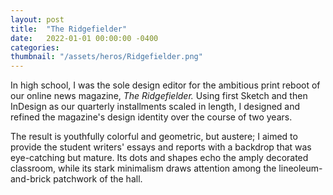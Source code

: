 ```yaml
---
layout: post
title:  "The Ridgefielder"
date:   2022-01-01 00:00:00 -0400
categories: 
thumbnail: "/assets/heros/Ridgefielder.png"
---
```

In high school, I was the sole design editor for the ambitious print reboot of our online news magazine, _The Ridgefielder._ Using first Sketch and then InDesign as our quarterly installments scaled in length, I designed and refined the magazine's design identity over the course of two years.

The result is youthfully colorful and geometric, but austere; I aimed to provide the student writers' essays and reports with a backdrop that was eye-catching but mature. Its dots and shapes echo the amply decorated classroom, while its stark minimalism draws attention among the lineoleum-and-brick patchwork of the hall.
